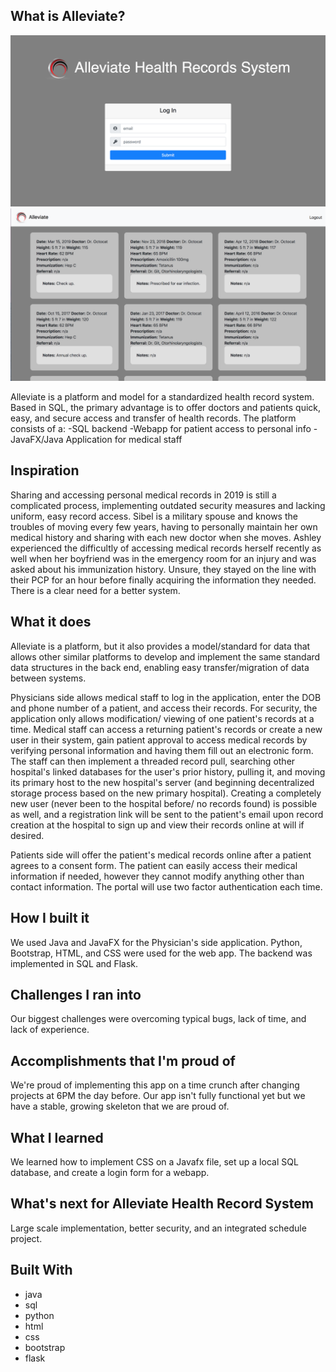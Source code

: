 ## What is Alleviate?

<img src="static/imgs/login.png">
<img src="static/imgs/portal.png">

Alleviate is a platform and model for a standardized health record system. Based in SQL, the primary advantage is to offer doctors and patients quick, easy, and secure access and transfer of health records. 
The platform consists of a:
-SQL backend
-Webapp for patient access to personal info
-JavaFX/Java Application for medical staff

## Inspiration
Sharing and accessing personal medical records in 2019 is still a complicated process, implementing outdated security measures and lacking uniform, easy record access. Sibel is a military spouse and knows the troubles of moving every few years, having to personally maintain her own medical history and sharing with each new doctor when she moves. Ashley experienced the difficultly of accessing medical records herself recently as well when her boyfriend was in the emergency room for an injury and was asked about his immunization history. Unsure, they stayed on the line with their PCP for an hour before finally acquiring the information they needed. There is a clear need for a better system.

## What it does
Alleviate is a platform, but it also provides a model/standard for data that allows other similar platforms to develop and implement the same standard data structures in the back end, enabling easy transfer/migration of data between systems.

Physicians side allows medical staff to log in the application, enter the DOB and phone number of a patient, and access their records. For security, the application only allows modification/ viewing of one patient's records at a time. Medical staff can access a returning patient's records or create a new user in their system, gain patient approval to access medical records by verifying personal information and having them fill out an electronic form. The staff can then implement a threaded record pull, searching other hospital's linked databases for the user's prior history, pulling it, and moving its primary host to the new hospital's server (and beginning decentralized storage process based on the new primary hospital). Creating a completely new user (never been to the hospital before/ no records found) is possible as well, and a registration link will be sent to the patient's email upon record creation at the hospital to sign up and view their records online at will if desired.

Patients side will offer the patient's medical records online after a patient agrees to a consent form. The patient can easily access their medical information if needed, however they cannot modify anything other than contact information. The portal will use two factor authentication each time.

## How I built it
We used Java and JavaFX for the Physician's side application. Python, Bootstrap, HTML, and CSS were used for the web app. The backend was implemented in SQL and Flask.

## Challenges I ran into
Our biggest challenges were overcoming typical bugs, lack of time, and lack of experience.

## Accomplishments that I'm proud of
We're proud of implementing this app on a time crunch after changing projects at 6PM the day before. Our app isn't fully functional yet but we have a stable, growing skeleton that we are proud of.

## What I learned
We learned how to implement CSS on a Javafx file, set up a local SQL database, and create a login form for a webapp.

## What's next for Alleviate Health Record System
Large scale implementation, better security, and an integrated schedule project.

## Built With
* java
* sql
* python
* html
* css
* bootstrap
* flask
